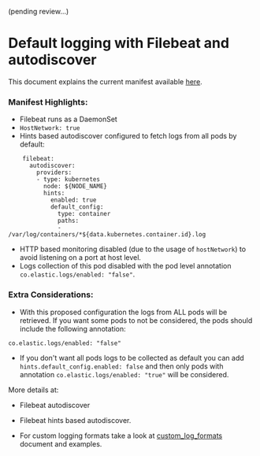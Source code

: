 (pending review...)

# Default logging with Filebeat and autodiscover

This document explains the current manifest available [here](/resources/02_k8s_monitoring/11_filebeat_logs_all_autodiscover.yaml).

### Manifest Highlights:

- Filebeat runs as a DaemonSet
- `HostNetwork: true`
- Hints based autodiscover configured to fetch logs from all pods by default:

```
    filebeat:
      autodiscover:
        providers:
        - type: kubernetes
          node: ${NODE_NAME}
          hints:
            enabled: true
            default_config:
              type: container
              paths:
              - /var/log/containers/*${data.kubernetes.container.id}.log
```

- HTTP based monitoring disabled (due to the usage of `hostNetwork`) to avoid listening on a port at host level.
- Logs collection of this pod disabled with the pod level annotation `co.elastic.logs/enabled: "false"`.

### Extra Considerations:

- With this proposed configuration the logs from ALL pods will be retrieved. If you want some pods to not be considered, the pods should include the following annotation:

```
co.elastic.logs/enabled: "false"
```

- If you don't want all pods logs to be collected as default you can add `hints.default_config.enabled: false` and then only pods with annotation `co.elastic.logs/enabled: "true"` will be considered.

More details at:
- Filebeat autodiscover
- Filebeat hints based autodiscover.

- For custom logging formats take a look at [custom_log_formats](custom_log_formats.md) document and examples.
